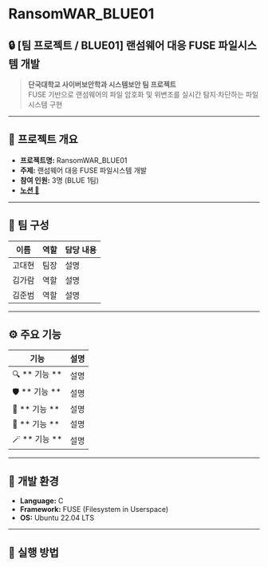 # RansomWAR_BLUE01
## 🔒 [팀 프로젝트 / BLUE01] 랜섬웨어 대응 FUSE 파일시스템 개발

> **단국대학교 사이버보안학과 시스템보안 팀 프로젝트**  
> FUSE 기반으로 랜섬웨어의 파일 암호화 및 위변조를 실시간 탐지·차단하는 파일시스템 구현

---

## 📘 프로젝트 개요
- **프로젝트명:** RansomWAR_BLUE01
- **주제:** 랜섬웨어 대응 FUSE 파일시스템 개발  
- **참여 인원:** 3명 (BLUE 1팀)
- [**노션 🔗**](https://www.notion.so/RansomWAR-BLUE01-1a346e976de948d886bc60b37a2f7689?source=copy_link)

---

## 👥 팀 구성
| 이름 | 역할 | 담당 내용 |
|------|------|------|
| 고대현 | 팀장 | 설명 |
| 김가람 | 역할 | 설명 |
| 김준범 | 역할 | 설명 |

---

## ⚙️ 주요 기능
| 기능 | 설명 |
|------|------|
| 🔍 ** 기능 ** | 설명 |
| 🛡️ ** 기능 ** | 설명 |
| 🧩 ** 기능 ** | 설명 |
| 📂 ** 기능 ** | 설명 |
| 🪄 ** 기능 ** | 설명 |

---

## 🧩 개발 환경
- **Language:** C   
- **Framework:** FUSE (Filesystem in Userspace)  
- **OS:** Ubuntu 22.04 LTS    

---

## 🧪 실행 방법
